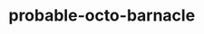 # probable-octo-barnacle
<!DOCTYPE html>
<html>
<head>
  <title></title>
</head>
<body>


</body> 
</html>
